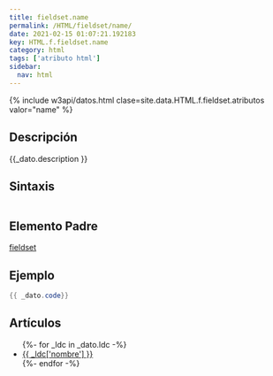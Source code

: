 ```yaml
---
title: fieldset.name
permalink: /HTML/fieldset/name/
date: 2021-02-15 01:07:21.192183
key: HTML.f.fieldset.name
category: html
tags: ['atributo html']
sidebar: 
  nav: html
---
```


{% include w3api/datos.html clase=site.data.HTML.f.fieldset.atributos valor="name" %}

## Descripción
{{_dato.description }}

## Sintaxis
~~~html
~~~

## Elemento Padre
[fieldset](/HTML/fieldset/)

## Ejemplo
~~~java
{{ _dato.code}}
~~~

## Artículos
<ul>
{%- for _ldc in _dato.ldc -%}
   <li>
       <a href="{{_ldc['url'] }}">{{ _ldc['nombre'] }}</a>
   </li>
{%- endfor -%}
</ul>
